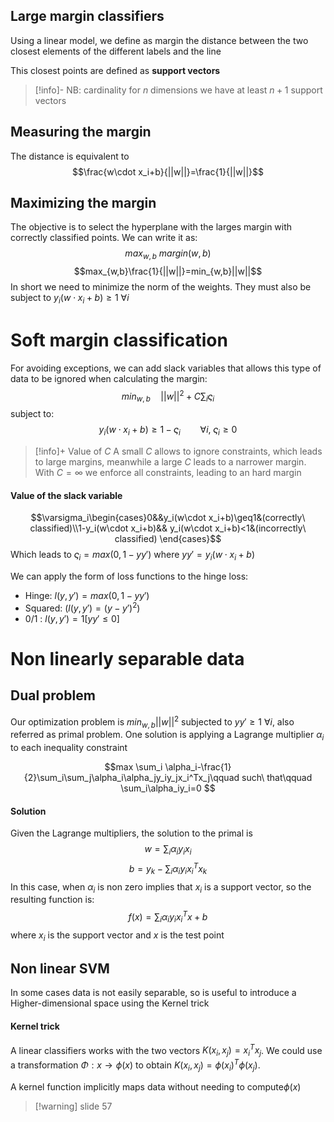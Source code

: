 ## Large margin classifiers
Using a linear model, we define as margin the distance between the two closest elements of the different labels and the line

This closest points are defined as **support vectors**

> [!info]- NB: cardinality
> for $n$ dimensions we have at least $n+1$ support vectors

## Measuring the margin
The distance is equivalent to $$\frac{w\cdot x_i+b}{||w||}=\frac{1}{||w||}$$

## Maximizing the margin
The objective is to select the hyperplane with the larges margin with correctly classified points. We can write it as: $$max_{w,b}\ margin(w,b)$$
$$max_{w,b}\frac{1}{||w||}=min_{w,b}||w||$$
In short we need to minimize the norm of the weights. They must also be subject to $y_i(w\cdot x_i+b)\geq 1\ \forall i$ 

# Soft margin classification
For avoiding exceptions, we can add slack variables that allows this type of data to be ignored when calculating the margin:
$$min_{w,b}\quad||w||^2+C\sum_i\varsigma_i$$
subject to:$$y_i(w\cdot x_i+b)\geq1-\varsigma_i\qquad \forall i,\ \varsigma_i\geq 0$$

> [!info]+ Value of $C$
> A small $C$ allows to ignore constraints, which leads to large margins, meanwhile a large $C$ leads to a narrower margin. With $C=\infty$ we enforce all constraints, leading to an hard margin

#### Value of the slack variable
$$\varsigma_i\begin{cases}0&&y_i(w\cdot x_i+b)\geq1&(correctly\ classified)\\1-y_i(w\cdot x_i+b)&& y_i(w\cdot x_i+b)<1&(incorrectly\ classified) \end{cases}$$
Which leads to $\varsigma_i=max(0,1-yy')$ where $yy' = y_i(w\cdot x_i +b)$ 

We can apply the form of loss functions to the hinge loss:
- Hinge: $l(y,y')=max(0,1-yy')$
- Squared: $(l(y,y')=(y-y')^2)$
- 0/1 : $l(y,y')=1[yy'\leq0]$


# Non linearly separable data
## Dual problem
Our optimization problem is $min_{w,b}||w||^2$ subjected to $yy'\geq1\ \forall i$, also referred as primal problem. 
One solution is applying a Lagrange multiplier $\alpha_i$ to each inequality constraint

$$max \sum_i \alpha_i-\frac{1}{2}\sum_i\sum_j\alpha_i\alpha_jy_iy_jx_i^Tx_j\qquad such\ that\qquad \sum_i\alpha_iy_i=0 $$
#### Solution
Given the Lagrange multipliers, the solution to the primal is $$w=\sum_i\alpha_iy_ix_i$$$$b=y_k-\sum_i\alpha_iy_ix_i^Tx_k$$ In this case, when $\alpha_i$ is non zero implies that $x_i$ is a support vector, so the resulting function is: $$f(x)=\sum_i\alpha_iy_ix_i^Tx+b$$ where $x_i$ is the support vector and $x$ is the test point

## Non linear SVM
In some cases data is not easily separable, so is useful to introduce a Higher-dimensional space using the Kernel trick

#### Kernel trick
A linear classifiers works with the two vectors $K(x_i,x_j)=x_i^Tx_j$. We could use a transformation $\Phi:x\to\phi(x)$ to obtain $K(x_i,x_j)=\phi(x_i)^T\phi(x_j)$. 

A kernel function implicitly maps data without needing to compute$\phi(x)$ 


> [!warning] slide 57
